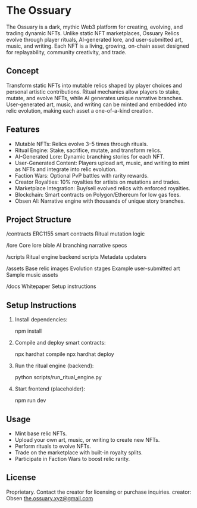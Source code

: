 # The Ossuary

The Ossuary is a dark, mythic Web3 platform for creating, evolving, and trading dynamic NFTs. Unlike static NFT marketplaces, Ossuary Relics evolve through player rituals, AI-generated lore, and user-submitted art, music, and writing. Each NFT is a living, growing, on-chain asset designed for replayability, community creativity, and trade.

## Concept

Transform static NFTs into mutable relics shaped by player choices and personal artistic contributions. Ritual mechanics allow players to stake, mutate, and evolve NFTs, while AI generates unique narrative branches. User-generated art, music, and writing can be minted and embedded into relic evolution, making each asset a one-of-a-kind creation.

## Features

- Mutable NFTs: Relics evolve 3–5 times through rituals.
- Ritual Engine: Stake, sacrifice, mutate, and transform relics.
- AI-Generated Lore: Dynamic branching stories for each NFT.
- User-Generated Content: Players upload art, music, and writing to mint as NFTs and integrate into relic evolution.
- Faction Wars: Optional PvP battles with rarity rewards.
- Creator Royalties: 10% royalties for artists on mutations and trades.
- Marketplace Integration: Buy/sell evolved relics with enforced royalties.
- Blockchain: Smart contracts on Polygon/Ethereum for low gas fees.
- Obsen AI: Narrative engine with thousands of unique story branches.

## Project Structure

/contracts
  ERC1155 smart contracts
  Ritual mutation logic

/lore
  Core lore bible
  AI branching narrative specs

/scripts
  Ritual engine backend scripts
  Metadata updaters

/assets
  Base relic images
  Evolution stages
  Example user-submitted art
  Sample music assets

/docs
  Whitepaper
  Setup instructions

## Setup Instructions

1. Install dependencies:

   npm install

2. Compile and deploy smart contracts:

   npx hardhat compile
   npx hardhat deploy

3. Run the ritual engine (backend):

   python scripts/run_ritual_engine.py

4. Start frontend (placeholder):

   npm run dev

## Usage

- Mint base relic NFTs.
- Upload your own art, music, or writing to create new NFTs.
- Perform rituals to evolve NFTs.
- Trade on the marketplace with built-in royalty splits.
- Participate in Faction Wars to boost relic rarity.

## License

Proprietary. Contact the creator for licensing or purchase inquiries.
creator: Obsen
the.ossuary.xyz@gmail.com